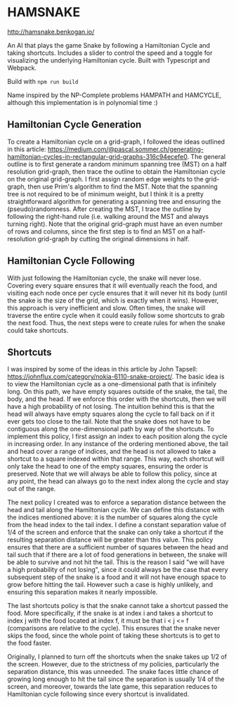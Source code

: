 # HAMSNAKE

http://hamsnake.benkogan.io/

An AI that plays the game Snake by following a Hamiltonian Cycle and taking shortcuts. Includes a slider to control the speed and a toggle for visualizing the underlying Hamiltonian cycle. Built with Typescript and Webpack.

Build with `npm run build`

Name inspired by the NP-Complete problems HAMPATH and HAMCYCLE, although this implementation is in polynomial time :)

## Hamiltonian Cycle Generation

To create a Hamiltonian cycle on a grid-graph, I followed the ideas outlined in this article: https://medium.com/@pascal.sommer.ch/generating-hamiltonian-cycles-in-rectangular-grid-graphs-316c94ecefe0. The general outline is to first generate a random minimum spanning tree (MST) on a half resolution grid-graph, then trace the outline to obtain the Hamiltonian cycle on the original grid-graph. I first assign random edge weights to the grid-graph, then use Prim's algorithm to find the MST. Note that the spanning tree is not required to be of minimum weight, but I think it is a pretty straightforward algorithm for generating a spanning tree and ensuring the (pseudo)randomness. After creating the MST, I trace the outline by following the right-hand rule (i.e. walking around the MST and always turning right). Note that the original grid-graph must have an even number of rows and columns, since the first step is to find an MST on a half-resolution grid-graph by cutting the original dimensions in half.

## Hamiltonian Cycle Following

With just following the Hamiltonian cycle, the snake will never lose. Covering every square ensures that it will eventually reach the food, and visiting each node once per cycle ensures that it will never hit its body (until the snake is the size of the grid, which is exactly when it wins). However, this approach is very inefficient and slow. Often times, the snake will traverse the entire cycle when it could easily follow some shortcuts to grab the next food. Thus, the next steps were to create rules for when the snake could take shortcuts.

## Shortcuts

I was inspired by some of the ideas in this article by John Tapsell: https://johnflux.com/category/nokia-6110-snake-project/. The basic idea is to view the Hamiltonian cycle as a one-dimensional path that is infinitely long. On this path, we have empty squares outside of the snake, the tail, the body, and the head. If we enforce this order with the shortcuts, then we will have a high probability of not losing. The intuition behind this is that the head will always have empty squares along the cycle to fall back on if it ever gets too close to the tail. Note that the snake does not have to be contiguous along the one-dimensional path by way of the shortcuts. To implement this policy, I first assign an index to each position along the cycle in increasing order. In any instance of the ordering mentioned above, the tail and head cover a range of indices, and the head is not allowed to take a shortcut to a square indexed within that range. This way, each shortcut will only take the head to one of the empty squares, ensuring the order is preserved. Note that we will always be able to follow this policy, since at any point, the head can always go to the next index along the cycle and stay out of the range.

The next policy I created was to enforce a separation distance between the head and tail along the Hamiltonian cycle. We can define this distance with the indices mentioned above: it is the number of squares along the cycle from the head index to the tail index. I define a constant separation value of 1/4 of the screen and enforce that the snake can only take a shortcut if the resulting separation distance will be greater than this value. This policy ensures that there are a sufficient number of squares between the head and tail such that if there are a lot of food generations in between, the snake will be able to survive and not hit the tail. This is the reason I said "we will have a high probability of not losing", since it could always be the case that every subsequent step of the snake is a food and it will not have enough space to grow before hitting the tail. However such a case is highly unlikely, and ensuring this separation makes it nearly impossible.

The last shortcuts policy is that the snake cannot take a shortcut passed the food. More specifically, if the snake is at index i and takes a shortcut to index j with the food located at index f, it must be that i < j <= f (comparisons are relative to the cycle). This ensures that the snake never skips the food, since the whole point of taking these shortcuts is to get to the food faster.

Originally, I planned to turn off the shortcuts when the snake takes up 1/2 of the screen. However, due to the strictness of my policies, particularly the separation distance, this was unneeded. The snake faces little chance of growing long enough to hit the tail since the separation is usually 1/4 of the screen, and moreover, towards the late game, this separation reduces to Hamiltonian cycle following since every shortcut is invalidated.
